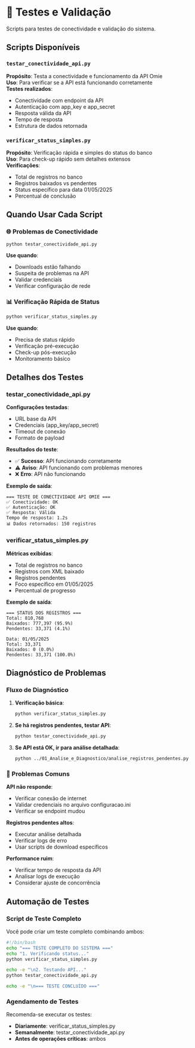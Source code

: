 # 🧪 Testes e Validação

Scripts para testes de conectividade e validação do sistema.

## Scripts Disponíveis

### `testar_conectividade_api.py`
**Propósito**: Testa a conectividade e funcionamento da API Omie  
**Uso**: Para verificar se a API está funcionando corretamente  
**Testes realizados**:
- Conectividade com endpoint da API
- Autenticação com app_key e app_secret
- Resposta válida da API
- Tempo de resposta
- Estrutura de dados retornada

### `verificar_status_simples.py`
**Propósito**: Verificação rápida e simples do status do banco  
**Uso**: Para check-up rápido sem detalhes extensos  
**Verificações**:
- Total de registros no banco
- Registros baixados vs pendentes
- Status específico para data 01/05/2025
- Percentual de conclusão

## Quando Usar Cada Script

### 🌐 Problemas de Conectividade
```bash
python testar_conectividade_api.py
```
**Use quando**:
- Downloads estão falhando
- Suspeita de problemas na API
- Validar credenciais
- Verificar configuração de rede

### 📊 Verificação Rápida de Status
```bash
python verificar_status_simples.py
```
**Use quando**:
- Precisa de status rápido
- Verificação pré-execução
- Check-up pós-execução
- Monitoramento básico

## Detalhes dos Testes

### testar_conectividade_api.py

**Configurações testadas**:
- URL base da API
- Credenciais (app_key/app_secret)
- Timeout de conexão
- Formato de payload

**Resultados do teste**:
- ✅ **Sucesso**: API funcionando corretamente
- ⚠️ **Aviso**: API funcionando com problemas menores
- ❌ **Erro**: API não funcionando

**Exemplo de saída**:
```
=== TESTE DE CONECTIVIDADE API OMIE ===
✅ Conectividade: OK
✅ Autenticação: OK  
✅ Resposta: Válida
Tempo de resposta: 1.2s
📊 Dados retornados: 150 registros
```

### verificar_status_simples.py

**Métricas exibidas**:
- Total de registros no banco
- Registros com XML baixado
- Registros pendentes
- Foco específico em 01/05/2025
- Percentual de progresso

**Exemplo de saída**:
```
=== STATUS DOS REGISTROS ===
Total: 810,768
Baixados: 777,397 (95.9%)
Pendentes: 33,371 (4.1%)

Data: 01/05/2025
Total: 33,371
Baixados: 0 (0.0%)
Pendentes: 33,371 (100.0%)
```

## Diagnóstico de Problemas

###  Fluxo de Diagnóstico

1. **Verificação básica**:
   ```bash
   python verificar_status_simples.py
   ```

2. **Se há registros pendentes, testar API**:
   ```bash
   python testar_conectividade_api.py
   ```

3. **Se API está OK, ir para análise detalhada**:
   ```bash
   python ../01_Analise_e_Diagnostico/analise_registros_pendentes.py
   ```

### 🚨 Problemas Comuns

**API não responde**:
- Verificar conexão de internet
- Validar credenciais no arquivo configuracao.ini
- Verificar se endpoint mudou

**Registros pendentes altos**:
- Executar análise detalhada
- Verificar logs de erro
- Usar scripts de download específicos

**Performance ruim**:
- Verificar tempo de resposta da API
- Analisar logs de execução
- Considerar ajuste de concorrência

## Automação de Testes

### Script de Teste Completo
Você pode criar um teste completo combinando ambos:

```bash
#!/bin/bash
echo "=== TESTE COMPLETO DO SISTEMA ==="
echo "1. Verificando status..."
python verificar_status_simples.py

echo -e "\n2. Testando API..."
python testar_conectividade_api.py

echo -e "\n=== TESTE CONCLUÍDO ==="
```

### Agendamento de Testes
Recomenda-se executar os testes:
- **Diariamente**: verificar_status_simples.py
- **Semanalmente**: testar_conectividade_api.py
- **Antes de operações críticas**: ambos

